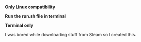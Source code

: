 **Only Linux compatibility**

**Run the run.sh file in terminal**

**Terminal only**

I was bored while downloading stuff from Steam so I created this.
